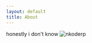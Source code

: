 ```yaml
---
layout: default
title: About
---
```


honestly i don't know ![nkoderp](https://cdn.discordapp.com/emojis/993333079743660073.webp?size=48&quality=lossless)